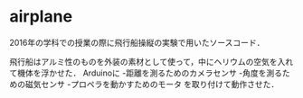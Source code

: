 # airplane

2016年の学科での授業の際に飛行船操縦の実験で用いたソースコード．


飛行船はアルミ性のものを外装の素材として使って，中にヘリウムの空気を入れて機体を浮かせた．
Arduinoに
-距離を測るためのカメラセンサ
-角度を測るための磁気センサ
-プロペラを動かすためのモータ
を取り付けて動作させた．


